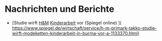 # Nachrichten und Berichte

* [Studie wirft [H&M](konzerne/h&m.html) [Kinderarbeit](probleme/kinderarbeit.html) vor (Spiegel online) ](
https://www.spiegel.de/wirtschaft/service/h-m-primark-takko-studie-wirft-modeketten-kinderarbeit-in-burma-vor-a-1133370.html)
